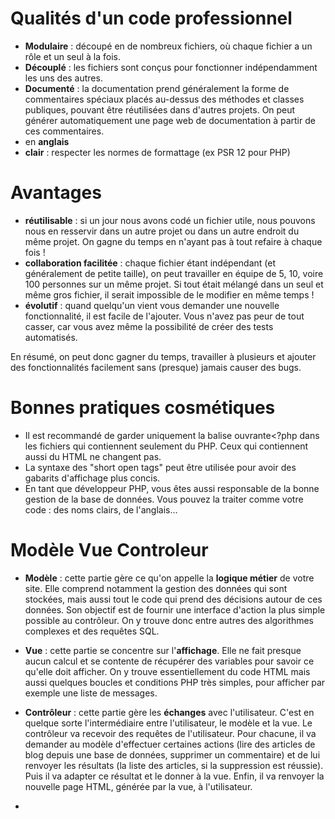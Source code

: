 # Qualités d'un code professionnel
- **Modulaire** : découpé en de nombreux fichiers, où chaque fichier a un rôle et un seul à la fois.
- **Découplé** : les fichiers sont conçus pour fonctionner indépendamment les uns des autres.
- **Documenté** : la documentation prend généralement la forme de commentaires spéciaux placés au-dessus des méthodes et classes publiques, pouvant être réutilisées dans d'autres projets. On peut générer automatiquement une page web de documentation à partir de ces commentaires.
- en **anglais**
- **clair** :  respecter les normes de formattage (ex PSR 12 pour PHP)

# Avantages
- **réutilisable** : si un jour nous avons codé un fichier utile, nous pouvons nous en resservir dans un autre projet ou dans un autre endroit du même projet. On gagne du temps en n'ayant pas à tout refaire à chaque fois !
- **collaboration facilitée** :  chaque fichier étant indépendant (et généralement de petite taille), on peut travailler en équipe de 5, 10, voire 100 personnes sur un même projet. Si tout était mélangé dans un seul et même gros fichier, il serait impossible de le modifier en même temps !
- **évolutif** : quand quelqu'un vient vous demander une nouvelle fonctionnalité, il est facile de l'ajouter. Vous n'avez pas peur de tout casser, car vous avez même la possibilité de créer des tests automatisés.

En résumé, on peut donc gagner du temps, travailler à plusieurs et ajouter des fonctionnalités facilement sans (presque) jamais causer des bugs.

# Bonnes pratiques cosmétiques
- Il est recommandé de garder uniquement la balise ouvrante<?php  dans les fichiers qui contiennent seulement du PHP. Ceux qui contiennent aussi du HTML ne changent pas.
- La syntaxe des "short open tags" peut être utilisée pour avoir des gabarits d'affichage plus concis.
- En tant que développeur PHP, vous êtes aussi responsable de la bonne gestion de la base de données. Vous pouvez la traiter comme votre code : des noms clairs, de l'anglais…

# Modèle Vue Controleur
- **Modèle** : cette partie gère ce qu'on appelle la **logique métier** de votre site. Elle comprend notamment la gestion des données qui sont stockées, mais aussi tout le code qui prend des décisions autour de ces données. Son objectif est de fournir une interface d'action la plus simple possible au contrôleur. On y trouve donc entre autres des algorithmes complexes et des requêtes SQL.
- **Vue** : cette partie se concentre sur l'**affichage**. Elle ne fait presque aucun calcul et se contente de récupérer des variables pour savoir ce qu'elle doit afficher. On y trouve essentiellement du code HTML mais aussi quelques boucles et conditions PHP très simples, pour afficher par exemple une liste de messages.
- **Contrôleur** : cette partie gère les **échanges** avec l'utilisateur. C'est en quelque sorte l'intermédiaire entre l'utilisateur, le modèle et la vue. Le contrôleur va recevoir des requêtes de l'utilisateur. Pour chacune, il va demander au modèle d'effectuer certaines actions (lire des articles de blog depuis une base de données, supprimer un commentaire) et de lui renvoyer les résultats (la liste des articles, si la suppression est réussie). Puis il va adapter ce résultat et le donner à la vue. Enfin, il va renvoyer la nouvelle page HTML, générée par la vue, à l'utilisateur.

- 
